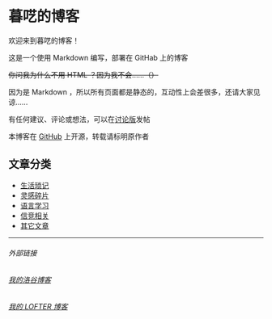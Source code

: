 # 暮呓的博客

欢迎来到暮呓的博客！

这是一个使用 Markdown 编写，部署在 GitHab 上的博客

~~你问我为什么不用 HTML ？因为我不会……（）~~

因为是 Markdown ，所以所有页面都是静态的，互动性上会差很多，还请大家见谅……

有任何建议、评论或想法，可以在[讨论版](https://github.com/Muh-Yih/Muh-Yih.github.io/discussions)发帖

本博客在 [GitHub](https://github.com/Muh-Yih/Muh-Yih.github.io/) 上开源，转载请标明原作者

## 文章分类

- [生活琐记](life.md)
- [灵感碎片](insp.md)
- [语言学习](lang.md)
- [信竞相关](oi.md)
- [其它文章](other.md)

---
###### 外部链接
###### [我的洛谷博客](https://muhyih.blog.luogu.org/)
###### [我的 LOFTER 博客](https://seven-celsius-sunny.lofter.com/)

